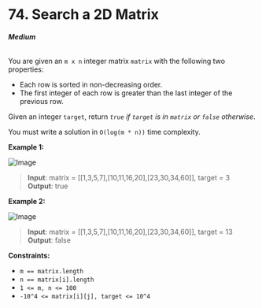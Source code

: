 # 74. Search a 2D Matrix
###### **Medium**

You are given an `m x n` integer matrix `matrix` with the following two properties:

- Each row is sorted in non-decreasing order.
- The first integer of each row is greater than the last integer of the previous row.

Given an integer `target`, return *`true` if `target` is in `matrix` or `false` otherwise*.

You must write a solution in `O(log(m * n))` time complexity.
 

**Example 1:**

![Image](https://assets.leetcode.com/uploads/2020/10/05/mat.jpg)
> **Input**: matrix = [[1,3,5,7],[10,11,16,20],[23,30,34,60]], target = 3  
**Output**: true  

**Example 2:**

![Image](https://assets.leetcode.com/uploads/2020/10/05/mat2.jpg)
> **Input**: matrix = [[1,3,5,7],[10,11,16,20],[23,30,34,60]], target = 13  
**Output**: false  
 

**Constraints:**

- `m == matrix.length`
- `n == matrix[i].length`
- `1 <= m, n <= 100`
- `-10^4 <= matrix[i][j], target <= 10^4`
